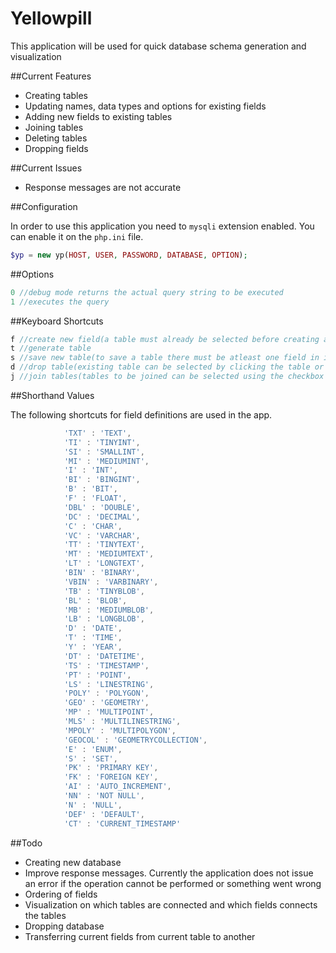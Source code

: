 Yellowpill
==========

This application will be used for quick database schema generation and visualization

##Current Features

- Creating tables
- Updating names, data types and options for existing fields
- Adding new fields to existing tables
- Joining tables
- Deleting tables
- Dropping fields


##Current Issues

- Response messages are not accurate


##Configuration

In order to use this application you need to ```mysqli``` extension enabled. 
You can enable it on the ```php.ini``` file.

```php
$yp = new yp(HOST, USER, PASSWORD, DATABASE, OPTION);
```

##Options

```php
0 //debug mode returns the actual query string to be executed 
1 //executes the query
```

##Keyboard Shortcuts

```php
f //create new field(a table must already be selected before creating a new field, you can also press enter from inside an existing field to create a new field for the selected table)
t //generate table
s //save new table(to save a table there must be atleast one field in it)
d //drop table(existing table can be selected by clicking the table or anywhere inside the table)
j //join tables(tables to be joined can be selected using the checkbox just below the tables name)
```

##Shorthand Values

The following shortcuts for field definitions are used in the app.

```javascript
			'TXT' : 'TEXT',
			'TI' : 'TINYINT', 
			'SI' : 'SMALLINT',
			'MI' : 'MEDIUMINT',
			'I' : 'INT', 
			'BI' : 'BINGINT', 
			'B' : 'BIT', 
			'F' : 'FLOAT', 
			'DBL' : 'DOUBLE',
			'DC' : 'DECIMAL', 
			'C' : 'CHAR', 
			'VC' : 'VARCHAR',
			'TT' : 'TINYTEXT',
			'MT' : 'MEDIUMTEXT',
			'LT' : 'LONGTEXT',
			'BIN' : 'BINARY', 
			'VBIN' : 'VARBINARY',
			'TB' : 'TINYBLOB',
			'BL' : 'BLOB', 
			'MB' : 'MEDIUMBLOB',
			'LB' : 'LONGBLOB',
			'D' : 'DATE', 
			'T' : 'TIME', 
			'Y' : 'YEAR',
			'DT' : 'DATETIME',
			'TS' : 'TIMESTAMP', 
			'PT' : 'POINT',
			'LS' : 'LINESTRING',
			'POLY' : 'POLYGON', 
			'GEO' : 'GEOMETRY', 
			'MP' : 'MULTIPOINT',
			'MLS' : 'MULTILINESTRING', 
			'MPOLY' : 'MULTIPOLYGON',
			'GEOCOL' : 'GEOMETRYCOLLECTION', 
			'E' : 'ENUM', 
			'S' : 'SET',
			'PK' : 'PRIMARY KEY',
			'FK' : 'FOREIGN KEY',
			'AI' : 'AUTO_INCREMENT',
			'NN' : 'NOT NULL',
			'N' : 'NULL',
			'DEF' : 'DEFAULT',
			'CT' : 'CURRENT_TIMESTAMP'
```

##Todo

- Creating new database
- Improve response messages. Currently the application does not issue an error if the operation cannot be performed or something went wrong
- Ordering of fields
- Visualization on which tables are connected and which fields connects the tables
- Dropping database 
- Transferring current fields from current table to another